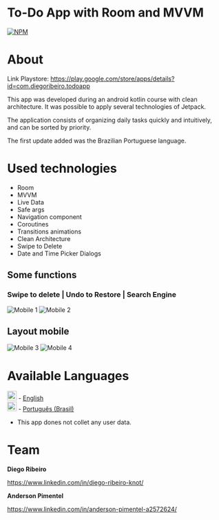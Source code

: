 # To-Do App with Room and MVVM

[![NPM](https://img.shields.io/npm/l/react)](https://github.com/dinoknot/ToDo_App_Room_MVVM/blob/main/LICENSE) 

# About

Link Playstore: https://play.google.com/store/apps/details?id=com.diegoribeiro.todoapp

This app was developed during an android kotlin course with clean architecture.
It was possible to apply several technologies of Jetpack.

The application consists of organizing daily tasks quickly and intuitively, and can be sorted by priority.

The first update added was the Brazilian Portuguese language.

# Used technologies

- Room
- MVVM
- Live Data
- Safe args
- Navigation component
- Coroutines
- Transitions animations
- Clean Architecture
- Swipe to Delete
- Date and Time Picker Dialogs

## Some functions
### Swipe to delete | Undo to Restore  |  Search Engine

![Mobile 1](https://github.com/dinoknot/assts/blob/main/assets_todo_app/swipe_to_delete.gif) ![Mobile 2](https://github.com/dinoknot/assts/blob/main/assets_todo_app/search_engine.gif)

## Layout mobile
![Mobile 3](https://github.com/dinoknot/assts/blob/main/assets_todo_app/print1.PNG) ![Mobile 4](https://github.com/dinoknot/assts/blob/main/assets_todo_app/print3.PNG)


# Available Languages
<img alt="English" title="English" src="https://cdn.staticaly.com/gh/hjnilsson/country-flags/master/svg/gb.svg" width="22"> - [English](../README.md) </br>
<img alt="Português (Brasil)" title="Português (Brasil)" src="https://cdn.staticaly.com/gh/hjnilsson/country-flags/master/svg/br.svg" width="22"> - [Português (Brasil)](README.pt_br.md)</br>

- This app dones not collet any user data.



# Team

**Diego Ribeiro**

https://www.linkedin.com/in/diego-ribeiro-knot/

**Anderson Pimentel**

https://www.linkedin.com/in/anderson-pimentel-a2572624/
